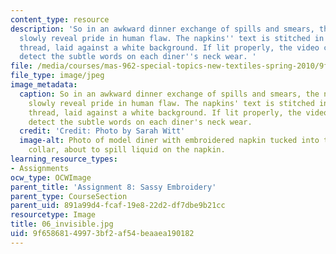 ```yaml
---
content_type: resource
description: 'So in an awkward dinner exchange of spills and smears, the napkins would
  slowly reveal pride in human flaw. The napkins'' text is stitched in clear, plastic
  thread, laid against a white background. If lit properly, the video camera wouldn''t
  detect the subtle words on each diner''s neck wear. '
file: /media/courses/mas-962-special-topics-new-textiles-spring-2010/9f65868149973bf2af54beaaea190182_06_invisible.jpg
file_type: image/jpeg
image_metadata:
  caption: So in an awkward dinner exchange of spills and smears, the napkins would
    slowly reveal pride in human flaw. The napkins' text is stitched in clear, plastic
    thread, laid against a white background. If lit properly, the video camera wouldn't
    detect the subtle words on each diner's neck wear.
  credit: 'Credit: Photo by Sarah Witt'
  image-alt: Photo of model diner with embroidered napkin tucked into their shirt
    collar, about to spill liquid on the napkin.
learning_resource_types:
- Assignments
ocw_type: OCWImage
parent_title: 'Assignment 8: Sassy Embroidery'
parent_type: CourseSection
parent_uid: 891a99d4-fcaf-19e8-22d2-df7dbe9b21cc
resourcetype: Image
title: 06_invisible.jpg
uid: 9f658681-4997-3bf2-af54-beaaea190182
---
```

